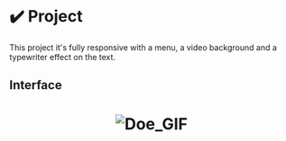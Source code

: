 # ✔️ Project
This project it's fully responsive with a menu, a video background and a typewriter effect on the text.

## Interface 
<h1 align="center">
    <img alt="Doe_GIF" title="Doe_Interface_GIF" src="github/Doe_Website_GIF.gif">
</h1>